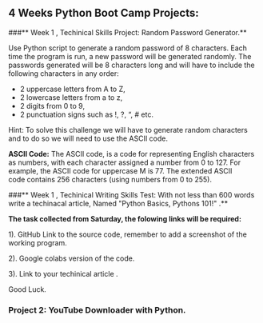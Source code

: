 ## **4 Weeks Python Boot Camp Projects:**

###** Week 1 , Techinical Skills Project: Random Password Generator.**

Use Python script to generate a random password of 8 characters. Each time the program is run, a new password will be generated randomly. The passwords generated will be 8 characters long and will have to include the following characters in any order:

* 2 uppercase letters from A to Z,
* 2 lowercase letters from a to z,
* 2 digits from 0 to 9,
* 2 punctuation signs such as !, ?, “, # etc.


Hint: To solve this challenge we will have to generate random characters and to do so we will need to use the ASCII code.

**ASCII Code:**   The ASCII code,  is a code for representing English characters as numbers, with each character assigned a number from 0 to 127. For example, the ASCII code for uppercase M is 77. The extended ASCII code contains 256 characters (using numbers from 0 to 255).


###** Week 1 , Techinical  Writing Skills Test: With not less than 600 words write a techinacal article, Named  "Python  Basics, Pythons 101!" .**



**The task collected  from Saturday, the folowing links will be required:**

1). GitHub Link to the source code, remember  to add a screenshot of the working program.

2). Google colabs version of the code. 

3). Link to your techinical article . 


Good Luck.



### **Project 2:  YouTube Downloader with Python.**
